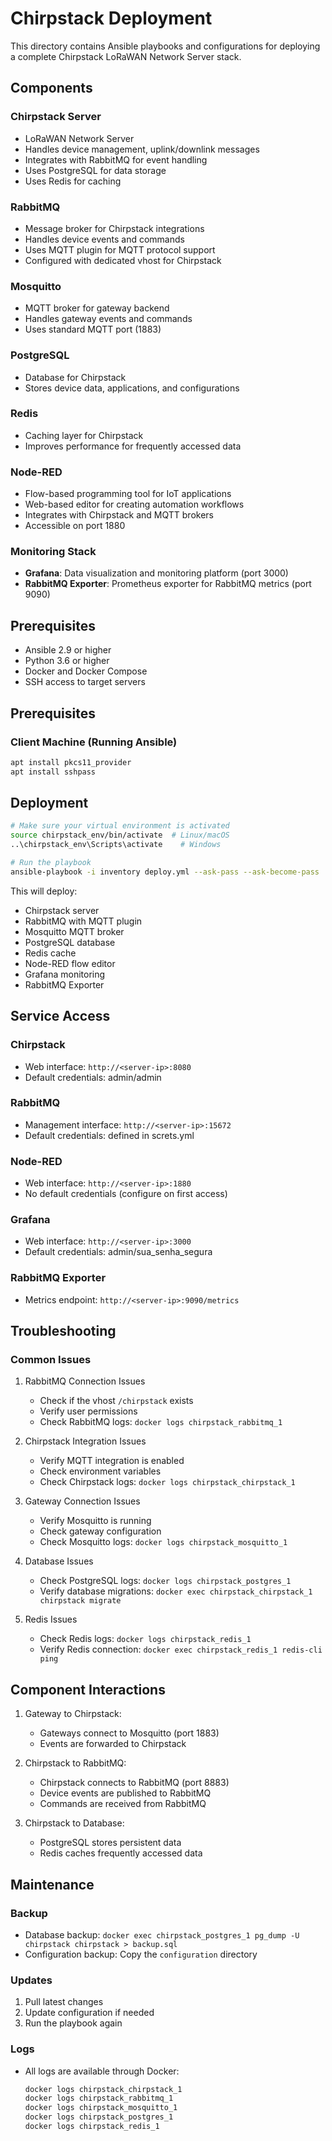 # Chirpstack Deployment

This directory contains Ansible playbooks and configurations for deploying a complete Chirpstack LoRaWAN Network Server stack.

## Components

### Chirpstack Server
- LoRaWAN Network Server
- Handles device management, uplink/downlink messages
- Integrates with RabbitMQ for event handling
- Uses PostgreSQL for data storage
- Uses Redis for caching

### RabbitMQ
- Message broker for Chirpstack integrations
- Handles device events and commands
- Uses MQTT plugin for MQTT protocol support
- Configured with dedicated vhost for Chirpstack

### Mosquitto
- MQTT broker for gateway backend
- Handles gateway events and commands
- Uses standard MQTT port (1883)

### PostgreSQL
- Database for Chirpstack
- Stores device data, applications, and configurations

### Redis
- Caching layer for Chirpstack
- Improves performance for frequently accessed data

### Node-RED
- Flow-based programming tool for IoT applications
- Web-based editor for creating automation workflows
- Integrates with Chirpstack and MQTT brokers
- Accessible on port 1880

### Monitoring Stack
- **Grafana**: Data visualization and monitoring platform (port 3000)
- **RabbitMQ Exporter**: Prometheus exporter for RabbitMQ metrics (port 9090)

## Prerequisites
- Ansible 2.9 or higher
- Python 3.6 or higher
- Docker and Docker Compose
- SSH access to target servers

## Prerequisites

### Client Machine (Running Ansible)
```bash
apt install pkcs11_provider
apt install sshpass
```

## Deployment

```bash
# Make sure your virtual environment is activated
source chirpstack_env/bin/activate  # Linux/macOS
..\chirpstack_env\Scripts\activate    # Windows

# Run the playbook
ansible-playbook -i inventory deploy.yml --ask-pass --ask-become-pass
```

This will deploy:
- Chirpstack server
- RabbitMQ with MQTT plugin
- Mosquitto MQTT broker
- PostgreSQL database
- Redis cache
- Node-RED flow editor
- Grafana monitoring
- RabbitMQ Exporter

## Service Access

### Chirpstack
- Web interface: `http://<server-ip>:8080`
- Default credentials: admin/admin

### RabbitMQ
- Management interface: `http://<server-ip>:15672`
- Default credentials: defined in screts.yml

### Node-RED
- Web interface: `http://<server-ip>:1880`
- No default credentials (configure on first access)

### Grafana
- Web interface: `http://<server-ip>:3000`
- Default credentials: admin/sua_senha_segura

### RabbitMQ Exporter
- Metrics endpoint: `http://<server-ip>:9090/metrics`

## Troubleshooting

### Common Issues

1. RabbitMQ Connection Issues
   - Check if the vhost `/chirpstack` exists
   - Verify user permissions
   - Check RabbitMQ logs: `docker logs chirpstack_rabbitmq_1`

2. Chirpstack Integration Issues
   - Verify MQTT integration is enabled
   - Check environment variables
   - Check Chirpstack logs: `docker logs chirpstack_chirpstack_1`

3. Gateway Connection Issues
   - Verify Mosquitto is running
   - Check gateway configuration
   - Check Mosquitto logs: `docker logs chirpstack_mosquitto_1`

4. Database Issues
   - Check PostgreSQL logs: `docker logs chirpstack_postgres_1`
   - Verify database migrations: `docker exec chirpstack_chirpstack_1 chirpstack migrate`

5. Redis Issues
   - Check Redis logs: `docker logs chirpstack_redis_1`
   - Verify Redis connection: `docker exec chirpstack_redis_1 redis-cli ping`

## Component Interactions

1. Gateway to Chirpstack:
   - Gateways connect to Mosquitto (port 1883)
   - Events are forwarded to Chirpstack

2. Chirpstack to RabbitMQ:
   - Chirpstack connects to RabbitMQ (port 8883)
   - Device events are published to RabbitMQ
   - Commands are received from RabbitMQ

3. Chirpstack to Database:
   - PostgreSQL stores persistent data
   - Redis caches frequently accessed data

## Maintenance

### Backup
- Database backup: `docker exec chirpstack_postgres_1 pg_dump -U chirpstack chirpstack > backup.sql`
- Configuration backup: Copy the `configuration` directory

### Updates
1. Pull latest changes
2. Update configuration if needed
3. Run the playbook again

### Logs
- All logs are available through Docker:
  ```bash
  docker logs chirpstack_chirpstack_1
  docker logs chirpstack_rabbitmq_1
  docker logs chirpstack_mosquitto_1
  docker logs chirpstack_postgres_1
  docker logs chirpstack_redis_1
  ```

